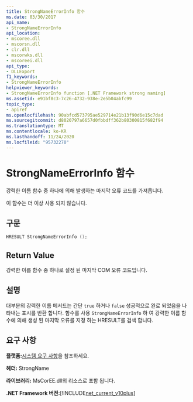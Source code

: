 ```yaml
---
title: StrongNameErrorInfo 함수
ms.date: 03/30/2017
api_name:
- StrongNameErrorInfo
api_location:
- mscoree.dll
- mscorsn.dll
- clr.dll
- mscorwks.dll
- mscoreei.dll
api_type:
- DLLExport
f1_keywords:
- StrongNameErrorInfo
helpviewer_keywords:
- StrongNameErrorInfo function [.NET Framework strong naming]
ms.assetid: e91bf8c3-7c26-4732-938e-2e5b04abfc99
topic_type:
- apiref
ms.openlocfilehash: 90abfcd573795ae529714e21b13f90d6e15c7dad
ms.sourcegitcommit: d8020797a6657d0fbbdff362b80300815f682f94
ms.translationtype: MT
ms.contentlocale: ko-KR
ms.lasthandoff: 11/24/2020
ms.locfileid: "95732270"
---
```

# <a name="strongnameerrorinfo-function"></a>StrongNameErrorInfo 함수

강력한 이름 함수 중 하나에 의해 발생하는 마지막 오류 코드를 가져옵니다.  
  
 이 함수는 더 이상 사용 되지 않습니다.  
  
## <a name="syntax"></a>구문  
  
```cpp  
HRESULT StrongNameErrorInfo ();
```  
  
## <a name="return-value"></a>Return Value  

 강력한 이름 함수 중 하나로 설정 된 마지막 COM 오류 코드입니다.  
  
## <a name="remarks"></a>설명  

 대부분의 강력한 이름 메서드는 간단 `true` 하거나 `false` 성공적으로 완료 되었음을 나타내는 표시를 반환 합니다. 함수를 사용 `StrongNameErrorInfo` 하 여 강력한 이름 함수에 의해 생성 된 마지막 오류를 지정 하는 HRESULT를 검색 합니다.  
  
## <a name="requirements"></a>요구 사항  

 **플랫폼:**[시스템 요구 사항](../../get-started/system-requirements.md)을 참조하세요.  
  
 **헤더:** StrongName  
  
 **라이브러리:** MsCorEE.dll의 리소스로 포함 됩니다.  
  
 **.NET Framework 버전:**[!INCLUDE[net_current_v10plus](../../../../includes/net-current-v10plus-md.md)]  
